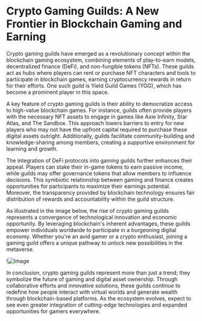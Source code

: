 # Crypto Gaming Guilds: A New Frontier in Blockchain Gaming and Earning

Crypto gaming guilds have emerged as a revolutionary concept within the blockchain gaming ecosystem, combining elements of play-to-earn models, decentralized finance (DeFi), and non-fungible tokens (NFTs). These guilds act as hubs where players can rent or purchase NFT characters and tools to participate in blockchain games, earning cryptocurrency rewards in return for their efforts. One such guild is Yield Guild Games (YGG), which has become a prominent player in this space.

A key feature of crypto gaming guilds is their ability to democratize access to high-value blockchain games. For instance, guilds often provide players with the necessary NFT assets to engage in games like Axie Infinity, Star Atlas, and The Sandbox. This approach lowers barriers to entry for new players who may not have the upfront capital required to purchase these digital assets outright. Additionally, guilds facilitate community-building and knowledge-sharing among members, creating a supportive environment for learning and growth.

The integration of DeFi protocols into gaming guilds further enhances their appeal. Players can stake their in-game tokens to earn passive income, while guilds may offer governance tokens that allow members to influence decisions. This symbiotic relationship between gaming and finance creates opportunities for participants to maximize their earnings potential. Moreover, the transparency provided by blockchain technology ensures fair distribution of rewards and accountability within the guild structure.

As illustrated in the image below, the rise of crypto gaming guilds represents a convergence of technological innovation and economic opportunity. By leveraging blockchain's inherent advantages, these guilds empower individuals worldwide to participate in a burgeoning digital economy. Whether you're an avid gamer or a crypto enthusiast, joining a gaming guild offers a unique pathway to unlock new possibilities in the metaverse.

!![Image](https://github.com/user-attachments/assets/b6e7b7a2-655e-4d44-8baa-20c566a3cb65)

In conclusion, crypto gaming guilds represent more than just a trend; they symbolize the future of gaming and digital asset ownership. Through collaborative efforts and innovative solutions, these guilds continue to redefine how people interact with virtual worlds and generate wealth through blockchain-based platforms. As the ecosystem evolves, expect to see even greater integration of cutting-edge technologies and expanded opportunities for gamers everywhere.